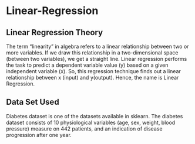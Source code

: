# Linear-Regression
## Linear Regression Theory

The term “linearity” in algebra refers to a linear relationship between two or more variables. If we draw this relationship in a two-dimensional space (between two variables), we get a straight line.
Linear regression performs the task to predict a dependent variable value (y) based on a given independent variable (x). So, this regression technique finds out a linear relationship between x (input) and y(output). Hence, the name is Linear Regression. 

## Data Set Used 

Diabetes dataset is one of the datasets available in sklearn. 
The diabetes dataset consists of 10 physiological variables (age, sex, weight, blood pressure) measure on 442 patients, 
and an indication of disease progression after one year.
